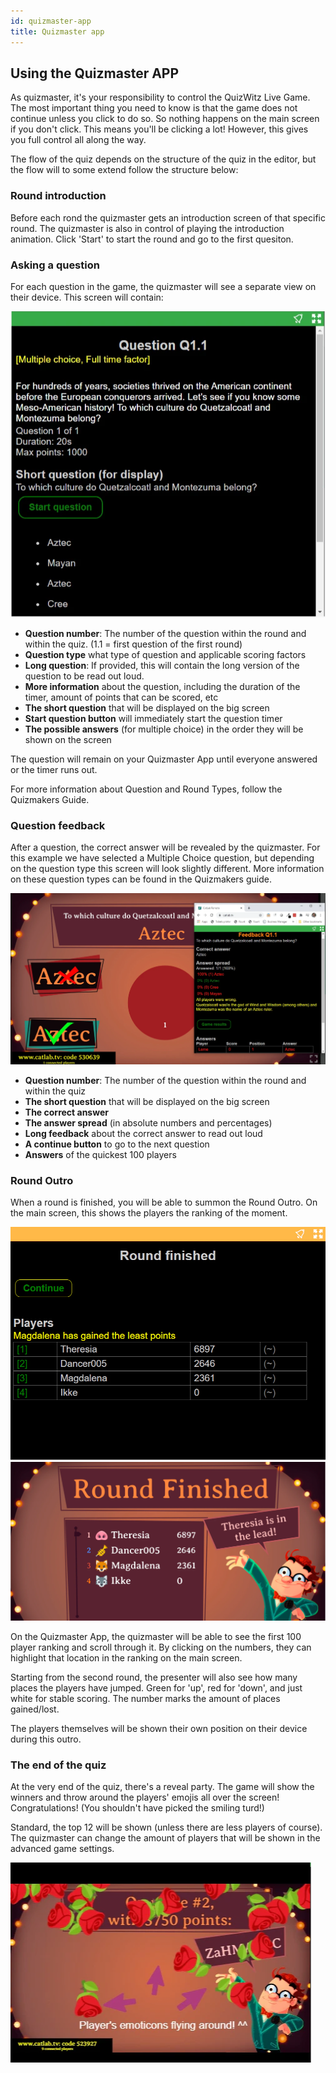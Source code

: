```yaml
---
id: quizmaster-app
title: Quizmaster app
---
```


## Using the Quizmaster APP

As quizmaster, it's your responsibility to control the QuizWitz Live Game. The most important thing you need to 
know is that the game does not continue unless you click to do so. So nothing happens on the main screen if you don't 
click. This means you'll be clicking a lot! However, this gives you full control all along the way.

The flow of the quiz depends on the structure of the quiz in the editor, but the flow will to some extend follow the 
structure below:

### Round introduction
Before each rond the quizmaster gets an introduction screen of that specific round. The quizmaster is also in control 
of playing the introduction animation. Click 'Start' to start the round and go to the first quesiton.

### Asking a question
For each question in the game, the quizmaster will see a separate view on their device. This screen will contain:

![Quizmaster app - start question](../../assets/images/quizmaster-app-start-question.png)

 * **Question number**: The number of the question within the round and within the quiz. (1.1 = first question of the first round)
 * **Question type** what type of question and applicable scoring factors
 * **Long question**: If provided, this will contain the long version of the question to be read out loud.
 * **More information** about the question, including the duration of the timer, amount of points that can be scored, etc
 * **The short question** that will be displayed on the big screen
 * **Start question button** will immediately start the question timer
 * **The possible answers** (for multiple choice) in the order they will be shown on the screen

The question will remain on your Quizmaster App until everyone answered or the timer runs out.

For more information about Question and Round Types, follow the Quizmakers Guide.

### Question feedback
After a question, the correct answer will be revealed by the quizmaster. For this example we have selected a 
Multiple Choice question, but depending on the question type this screen will look slightly different. More information 
on these question types can be found in the Quizmakers guide.

![Quizmaster app - question feedback](../../assets/images/quizmaster-app-question-feedback.png)

 * **Question number**: The number of the question within the round and within the quiz
 * **The short question** that will be displayed on the big screen
 * **The correct answer**
 * **The answer spread** (in absolute numbers and percentages)
 * **Long feedback** about the correct answer to read out loud
 * **A continue button** to go to the next question
 * **Answers** of the quickest 100 players

### Round Outro
When a round is finished, you will be able to summon the Round Outro. 
On the main screen, this shows the players the ranking of the moment.

![Quizmaster app - round outro](../../assets/images/quizmaster-app-round-outro.png)
![QuizWitz - round outro big screen](../../assets/images/round-outro.png)

On the Quizmaster App, the quizmaster will be able to see the first 100 player ranking and scroll through it. By 
clicking on the numbers, they can highlight that location in the ranking on the main screen.

Starting from the second round, the presenter will also see how many places the players have jumped. 
Green for 'up', red for 'down', and just white for stable scoring. The number marks the amount of places gained/lost.

The players themselves will be shown their own position on their device during this outro.

### The end of the quiz
At the very end of the quiz, there's a reveal party. The game will show the winners and throw around the players' 
emojis all over the screen! Congratulations! (You shouldn't have picked the smiling turd!)

Standard, the top 12 will be shown (unless there are less players of course). The quizmaster can change the amount 
of players that will be shown in the advanced game settings.

![QuizWitz - game outro big screen](../../assets/images/game-outro.png)
